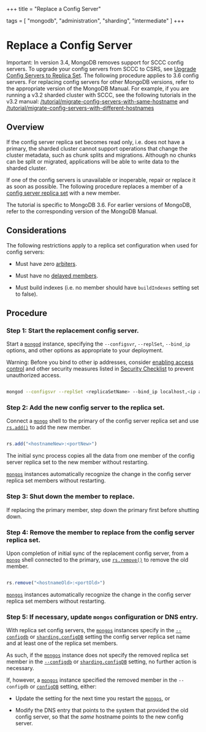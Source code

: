 +++
title = "Replace a Config Server"

tags = [
"mongodb",
"administration",
"sharding",
"intermediate" ]
+++

# Replace a Config Server

Important: In version 3.4, MongoDB removes support for SCCC config servers. To upgrade your config servers from SCCC to CSRS, see [Upgrade Config Servers to Replica Set](https://docs.mongodb.com/manual/tutorial/upgrade-config-servers-to-replica-set). The following procedure applies to 3.6 config servers. For replacing config servers for other MongoDB versions, refer to the appropriate version of the MongoDB Manual. For example, if you are running a v3.2 sharded cluster with SCCC, see the following tutorials in the v3.2 manual: [/tutorial/migrate-config-servers-with-same-hostname](https://docs.mongodb.com/v3.2/tutorial/migrate-config-servers-with-same-hostname) and [/tutorial/migrate-config-servers-with-different-hostnames](https://docs.mongodb.com/v3.2/tutorial/migrate-config-servers-with-different-hostnames)


## Overview

If the config server replica set becomes read only, i.e. does not
have a primary, the sharded cluster cannot support operations that change
the cluster metadata, such as chunk splits and migrations. Although no
chunks can be split or migrated, applications will be able to write data
to the sharded cluster.

If one of the config servers is unavailable or inoperable, repair or
replace it as soon as possible. The following procedure replaces a member
of a [config server replica set](https://docs.mongodb.com/manual/core/sharded-cluster-config-servers/#sharding-config-server) with a new
member.

The tutorial is specific to MongoDB 3.6. For earlier versions of
MongoDB, refer to the corresponding version of the MongoDB Manual.


## Considerations

The following restrictions apply to a replica set configuration when used
for config servers:

* Must have zero [arbiters](https://docs.mongodb.com/manual/core/replica-set-arbiter).

* Must have no [delayed members](https://docs.mongodb.com/manual/core/replica-set-delayed-member).

* Must build indexes (i.e. no member should have ``buildIndexes`` setting set to false).


## Procedure


### Step 1: Start the replacement config server.

Start a [``mongod``](https://docs.mongodb.com/manual/reference/program/mongod/#bin.mongod) instance, specifying the ``--configsvr``,
``--replSet``, ``--bind_ip`` options, and other options as
appropriate to your deployment.

Warning: Before you bind to other ip addresses, consider [enabling access control](https://docs.mongodb.com/manual/administration/security-checklist/#checklist-auth) and other security measures listed in [Security Checklist](https://docs.mongodb.com/manual/administration/security-checklist) to prevent unauthorized access.

```sh

mongod --configsvr --replSet <replicaSetName> --bind_ip localhost,<ip address of the mongod host>

```


### Step 2: Add the new config server to the replica set.

Connect a [``mongo``](https://docs.mongodb.com/manual/reference/program/mongo/#bin.mongo) shell to the primary of the config server
replica set and use [``rs.add()``](https://docs.mongodb.com/manual/reference/method/rs.add/#rs.add) to add the new member.

```javascript

rs.add("<hostnameNew>:<portNew>")

```

The initial sync process copies all the data from one member of the
config server replica set to the new member without restarting.

[``mongos``](https://docs.mongodb.com/manual/reference/program/mongos/#bin.mongos) instances automatically recognize the change in the
config server replica set members without restarting.


### Step 3: Shut down the member to replace.

If replacing the primary member, step down the primary first before
shutting down.


### Step 4: Remove the member to replace from the config server replica set.

Upon completion of initial sync of the replacement config server,
from a [``mongo``](https://docs.mongodb.com/manual/reference/program/mongo/#bin.mongo) shell connected to the primary, use
[``rs.remove()``](https://docs.mongodb.com/manual/reference/method/rs.remove/#rs.remove) to remove the old member.

```javascript

rs.remove("<hostnameOld>:<portOld>")

```

[``mongos``](https://docs.mongodb.com/manual/reference/program/mongos/#bin.mongos) instances automatically recognize the change in the
config server replica set members without restarting.


### Step 5: If necessary, update ``mongos`` configuration or DNS entry.

With replica set config servers, the [``mongos``](https://docs.mongodb.com/manual/reference/program/mongos/#bin.mongos) instances specify
in the [``--configdb``](https://docs.mongodb.com/manual/reference/program/mongos/#cmdoption-configdb) or [``sharding.configDB``](https://docs.mongodb.com/manual/reference/configuration-options/#sharding.configDB) setting the config
server replica set name and at least one of the replica set members.

As such, if the [``mongos``](https://docs.mongodb.com/manual/reference/program/mongos/#bin.mongos) instance does not specify the
removed replica set member in the [``--configdb``](https://docs.mongodb.com/manual/reference/program/mongos/#cmdoption-configdb) or
[``sharding.configDB``](https://docs.mongodb.com/manual/reference/configuration-options/#sharding.configDB) setting, no further action is necessary.

If, however, a [``mongos``](https://docs.mongodb.com/manual/reference/program/mongos/#bin.mongos) instance specified the removed
member in the ``--configdb`` or [``configDB``](https://docs.mongodb.com/manual/reference/configuration-options/#sharding.configDB)
setting, either:

* Update the setting for the next time you restart the [``mongos``](https://docs.mongodb.com/manual/reference/program/mongos/#bin.mongos), or

* Modify the DNS entry that points to the system that provided the old config server, so that the *same* hostname points to the new config server.
